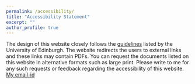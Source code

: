 ```yaml
---
permalink: /accessibility/
title: "Accessibility Statement"
excerpt: ""
author_profile: true
---
```

The design of this website closely follows the [guidelines](http://web.inf.ed.ac.uk/infweb/admin/communications/comms-related-guidelines/creating-new-websites/website-accessibility) listed by the University of Edinburgh. 
The website redirects the users to external links and these links may contain PDFs. You can request the documents listed on this website in alternative formats such as large print. 
Please write to me for any such requests or feedback regarding the accessibility of this website. 
[My email-id](mailto:nikitamoghe29@gmail.com)
